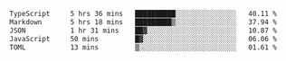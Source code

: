 <!--START_SECTION:waka-->

```txt
TypeScript     5 hrs 36 mins   ██████████░░░░░░░░░░░░░░░   40.11 %
Markdown       5 hrs 18 mins   █████████▒░░░░░░░░░░░░░░░   37.94 %
JSON           1 hr 31 mins    ██▓░░░░░░░░░░░░░░░░░░░░░░   10.87 %
JavaScript     50 mins         █▓░░░░░░░░░░░░░░░░░░░░░░░   06.06 %
TOML           13 mins         ▒░░░░░░░░░░░░░░░░░░░░░░░░   01.61 %
```

<!--END_SECTION:waka-->
